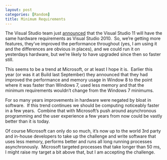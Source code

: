 ```yaml
---
layout: post
categories: [Random]
title: Minimum Requirements
---
```

<p>The Visual Studio team just <a href="http://blogs.msdn.com/b/visualstudio/archive/2012/05/18/a-look-ahead-at-the-visual-studio-11-product-lineup-and-platform-support.aspx" target="_blank">announced</a> that the Visual Studio 11 will have the same hardware requirements as Visual Studio 2010. &nbsp;So, we&rsquo;re getting more features, they&rsquo;ve improved the performance throughout (yes, I am using it and the differences are obvious in places), and we could run it on yesterdays hardware, but we&rsquo;re likely to have upgraded since then so faster still.</p>
<!--more-->
<p>This seems to be a trend at Microsoft, or at least I hope it is. &nbsp;Earlier this year (or was it at Build last September) they announced that they had improved the performance and memory usage in Window 8 to the point where it was faster than Windows 7, used less memory and that the minimum requirements wouldn&rsquo;t change from the Windows 7 minimums.</p>
<p>For so many years improvements in hardware were negated by bloat in software. &nbsp;If this trend continues we should be computing noticeably faster in a few years. &nbsp;Combine that with Microsoft&rsquo;s push around asynchronous programming and the user experience a few years from now could be vastly better than it is today.</p>
<p>Of course Microsoft can only do so much, it&rsquo;s now up to the world 3rd party and in-house developers to take up the challenge and write software that uses less memory, performs better and runs all long running processes asynchronously. &nbsp;Microsoft targeted processes that take longer than 50 ms, I might raise my target a bit above that, but I am accepting the challenge.</p>

